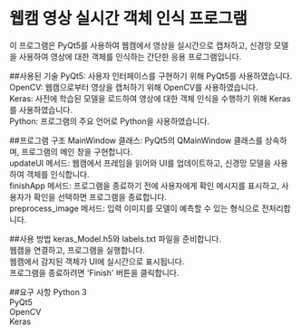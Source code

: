 # 웹캠 영상 실시간 객체 인식 프로그램
이 프로그램은 PyQt5를 사용하여 웹캠에서 영상을 실시간으로 캡처하고, 신경망 모델을 사용하여 영상에 대한 객체를 인식하는 간단한 응용 프로그램입니다.

##사용된 기술
PyQt5: 사용자 인터페이스를 구현하기 위해 PyQt5를 사용하였습니다.<br>
OpenCV: 웹캠으로부터 영상을 캡처하기 위해 OpenCV를 사용하였습니다.<br>
Keras: 사전에 학습된 모델을 로드하여 영상에 대한 객체 인식을 수행하기 위해 Keras를 사용하였습니다.<br>
Python: 프로그램의 주요 언어로 Python을 사용하였습니다.<br>

##프로그램 구조
MainWindow 클래스: PyQt5의 QMainWindow 클래스를 상속하며, 프로그램의 메인 창을 구현합니다.<br>
updateUI 메서드: 웹캠에서 프레임을 읽어와 UI를 업데이트하고, 신경망 모델을 사용하여 객체를 인식합니다.<br>
finishApp 메서드: 프로그램을 종료하기 전에 사용자에게 확인 메시지를 표시하고, 사용자가 확인을 선택하면 프로그램을 종료합니다.<br>
preprocess_image 메서드: 입력 이미지를 모델이 예측할 수 있는 형식으로 전처리합니다.<br>

##사용 방법
keras_Model.h5와 labels.txt 파일을 준비합니다.<br>
웹캠을 연결하고, 프로그램을 실행합니다.<br>
웹캠에서 감지된 객체가 UI에 실시간으로 표시됩니다.<br>
프로그램을 종료하려면 'Finish' 버튼을 클릭합니다.<br>

##요구 사항
Python 3<br>
PyQt5<br>
OpenCV<br>
Keras<br>
